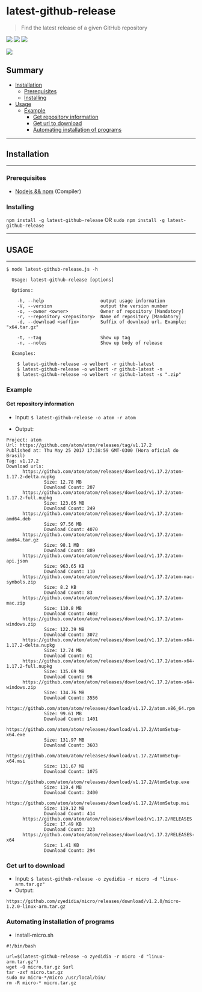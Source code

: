 # latest-github-release
> Find the latest release of a given GitHub repository

[![](https://badge.fury.io/js/latest-github-release.svg)](https://badge.fury.io/js/latest-github-release)
[![](https://img.shields.io/badge/node-%3E=4.6.1-brightgreen.svg)](https://nodejs.org/en/download/)
[![](https://david-dm.org/welbert/latest-github-release.svg)](https://david-dm.org/welbert/latest-github-release)

[![](https://nodei.co/npm/latest-github-release.png)](https://nodei.co/npm/latest-github-release/)


## Summary

- [Installation](#installation)
  - [Prerequisites](#prerequisites)
  - [Installing](#installing)
- [Usage](#usage)
  - [Example](#example)
    - [Get repository information](#get-repository-information)
    - [Get url to download](#get-url-to-download)
    - [Automating installation of programs](#automating-installation-of-programs)

---
## Installation
---

### Prerequisites

  - [Nodejs && npm](https://nodejs.org/en/download/) (Compiler)

### Installing

`npm install -g latest-github-release`
OR
`sudo npm install -g latest-github-release`

---
## USAGE
---

```
$ node latest-github-release.js -h

  Usage: latest-github-release [options]

  Options:

    -h, --help                     output usage information
    -V, --version                  output the version number
    -o, --owner <owner>            Owner of repository [Mandatory]
    -r, --repository <repository>  Name of repository [Mandatory]
    -d, --download <suffix>        Suffix of download url. Example: "x64.tar.gz"

    -t, --tag                      Show up tag
    -n, --notes                    Show up body of release

  Examples:

    $ latest-github-release -o welbert -r github-latest
    $ latest-github-release -o welbert -r github-latest -n
    $ latest-github-release -o welbert -r github-latest -s ".zip"

```

### Example

  #### Get repository information
  
  - Input: 
    `$ latest-github-release -o atom -r atom`
  
  - Output: 
  ```
Project: atom
Url: https://github.com/atom/atom/releases/tag/v1.17.2
Published at: Thu May 25 2017 17:38:59 GMT-0300 (Hora oficial do Brasil)
Tag: v1.17.2
Download urls:
        https://github.com/atom/atom/releases/download/v1.17.2/atom-1.17.2-delta.nupkg
                Size: 12.78 MB
                Download Count: 207
        https://github.com/atom/atom/releases/download/v1.17.2/atom-1.17.2-full.nupkg
                Size: 123.05 MB
                Download Count: 249
        https://github.com/atom/atom/releases/download/v1.17.2/atom-amd64.deb
                Size: 97.56 MB
                Download Count: 4070
        https://github.com/atom/atom/releases/download/v1.17.2/atom-amd64.tar.gz
                Size: 98.1 MB
                Download Count: 889
        https://github.com/atom/atom/releases/download/v1.17.2/atom-api.json
                Size: 963.65 KB
                Download Count: 110
        https://github.com/atom/atom/releases/download/v1.17.2/atom-mac-symbols.zip
                Size: 8.2 KB
                Download Count: 83
        https://github.com/atom/atom/releases/download/v1.17.2/atom-mac.zip
                Size: 110.8 MB
                Download Count: 4602
        https://github.com/atom/atom/releases/download/v1.17.2/atom-windows.zip
                Size: 122.39 MB
                Download Count: 3072
        https://github.com/atom/atom/releases/download/v1.17.2/atom-x64-1.17.2-delta.nupkg
                Size: 12.74 MB
                Download Count: 61
        https://github.com/atom/atom/releases/download/v1.17.2/atom-x64-1.17.2-full.nupkg
                Size: 135.69 MB
                Download Count: 96
        https://github.com/atom/atom/releases/download/v1.17.2/atom-x64-windows.zip
                Size: 134.76 MB
                Download Count: 3556
        https://github.com/atom/atom/releases/download/v1.17.2/atom.x86_64.rpm
                Size: 99.61 MB
                Download Count: 1401
        https://github.com/atom/atom/releases/download/v1.17.2/AtomSetup-x64.exe
                Size: 131.97 MB
                Download Count: 3603
        https://github.com/atom/atom/releases/download/v1.17.2/AtomSetup-x64.msi
                Size: 131.67 MB
                Download Count: 1075
        https://github.com/atom/atom/releases/download/v1.17.2/AtomSetup.exe
                Size: 119.4 MB
                Download Count: 2400
        https://github.com/atom/atom/releases/download/v1.17.2/AtomSetup.msi
                Size: 119.12 MB
                Download Count: 414
        https://github.com/atom/atom/releases/download/v1.17.2/RELEASES
                Size: 17.49 KB
                Download Count: 323
        https://github.com/atom/atom/releases/download/v1.17.2/RELEASES-x64
                Size: 1.41 KB
                Download Count: 294

  ```
  
  ### Get url to download
  
  - Input: 
    `$ latest-github-release -o zyedidia -r micro -d "linux-arm.tar.gz"`
  - Output: 
  ```
  https://github.com/zyedidia/micro/releases/download/v1.2.0/micro-1.2.0-linux-arm.tar.gz

  ```
  
  ### Automating installation of programs
  
  - install-micro.sh
  ```
  #!/bin/bash

  url=$(latest-github-release -o zyedidia -r micro -d "linux-arm.tar.gz")
  wget -O micro.tar.gz $url
  tar -zxf micro.tar.gz
  sudo mv micro-*/micro /usr/local/bin/
  rm -R micro-* micro.tar.gz
  ```
  
